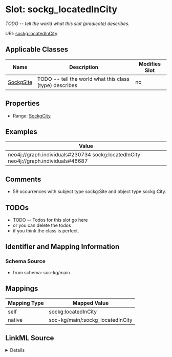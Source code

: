 

# Slot: sockg_locatedInCity


_TODO -- tell the world what this slot (predicate) describes._





URI: [sockg:locatedInCity](http://www.semanticweb.org/sockg/ontologies/2024/0/soil-carbon-ontology/locatedInCity)



<!-- no inheritance hierarchy -->





## Applicable Classes

| Name | Description | Modifies Slot |
| --- | --- | --- |
| [SockgSite](../classes/SockgSite.md) | TODO -- tell the world what this class (type) describes |  no  |







## Properties

* Range: [SockgCity](../classes/SockgCity.md)






## Examples

| Value |
| --- |
| neo4j://graph.individuals#230734 sockg:locatedInCity neo4j://graph.individuals#46687 |

## Comments

* 59 occurrences with subject type sockg:Site and object type sockg:City.

## TODOs

* TODO -- Todos for this slot go here
* or you can delete the todos
* if you think the class is perfect.

## Identifier and Mapping Information







### Schema Source


* from schema: soc-kg/main




## Mappings

| Mapping Type | Mapped Value |
| ---  | ---  |
| self | sockg:locatedInCity |
| native | soc-kg/main/:sockg_locatedInCity |




## LinkML Source

<details>
```yaml
name: sockg_locatedInCity
description: TODO -- tell the world what this slot (predicate) describes.
todos:
- TODO -- Todos for this slot go here
- or you can delete the todos
- if you think the class is perfect.
comments:
- 59 occurrences with subject type sockg:Site and object type sockg:City.
examples:
- value: neo4j://graph.individuals#230734 sockg:locatedInCity neo4j://graph.individuals#46687
from_schema: soc-kg/main
rank: 1000
slot_uri: sockg:locatedInCity
alias: sockg_locatedInCity
domain_of:
- sockg_Site
range: sockg_City

```
</details>